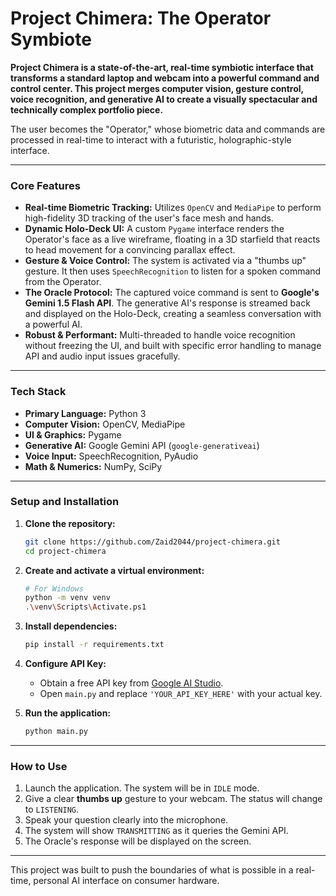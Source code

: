 # Project Chimera: The Operator Symbiote

**Project Chimera is a state-of-the-art, real-time symbiotic interface that transforms a standard laptop and webcam into a powerful command and control center. This project merges computer vision, gesture control, voice recognition, and generative AI to create a visually spectacular and technically complex portfolio piece.**

The user becomes the "Operator," whose biometric data and commands are processed in real-time to interact with a futuristic, holographic-style interface.

---

### Core Features

-   **Real-time Biometric Tracking:** Utilizes `OpenCV` and `MediaPipe` to perform high-fidelity 3D tracking of the user's face mesh and hands.
-   **Dynamic Holo-Deck UI:** A custom `Pygame` interface renders the Operator's face as a live wireframe, floating in a 3D starfield that reacts to head movement for a convincing parallax effect.
-   **Gesture & Voice Control:** The system is activated via a "thumbs up" gesture. It then uses `SpeechRecognition` to listen for a spoken command from the Operator.
-   **The Oracle Protocol:** The captured voice command is sent to **Google's Gemini 1.5 Flash API**. The generative AI's response is streamed back and displayed on the Holo-Deck, creating a seamless conversation with a powerful AI.
-   **Robust & Performant:** Multi-threaded to handle voice recognition without freezing the UI, and built with specific error handling to manage API and audio input issues gracefully.

---

### Tech Stack

-   **Primary Language:** Python 3
-   **Computer Vision:** OpenCV, MediaPipe
-   **UI & Graphics:** Pygame
-   **Generative AI:** Google Gemini API (`google-generativeai`)
-   **Voice Input:** SpeechRecognition, PyAudio
-   **Math & Numerics:** NumPy, SciPy

---

### Setup and Installation

1.  **Clone the repository:**
    ```bash
    git clone https://github.com/Zaid2044/project-chimera.git
    cd project-chimera
    ```

2.  **Create and activate a virtual environment:**
    ```bash
    # For Windows
    python -m venv venv
    .\venv\Scripts\Activate.ps1
    ```

3.  **Install dependencies:**
    ```bash
    pip install -r requirements.txt
    ```
    

4.  **Configure API Key:**
    -   Obtain a free API key from [Google AI Studio](https://aistudio.google.com/app/apikey).
    -   Open `main.py` and replace `'YOUR_API_KEY_HERE'` with your actual key.

5.  **Run the application:**
    ```bash
    python main.py
    ```

---

### How to Use

1.  Launch the application. The system will be in `IDLE` mode.
2.  Give a clear **thumbs up** gesture to your webcam. The status will change to `LISTENING`.
3.  Speak your question clearly into the microphone.
4.  The system will show `TRANSMITTING` as it queries the Gemini API.
5.  The Oracle's response will be displayed on the screen.

---

This project was built to push the boundaries of what is possible in a real-time, personal AI interface on consumer hardware.